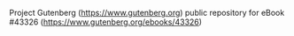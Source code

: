 Project Gutenberg (https://www.gutenberg.org) public repository for eBook #43326 (https://www.gutenberg.org/ebooks/43326)
